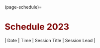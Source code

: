 (page-schedule)=
# <font color="maroon">Schedule 2023</font>


| Date | Time | Session Title | Session Lead |
